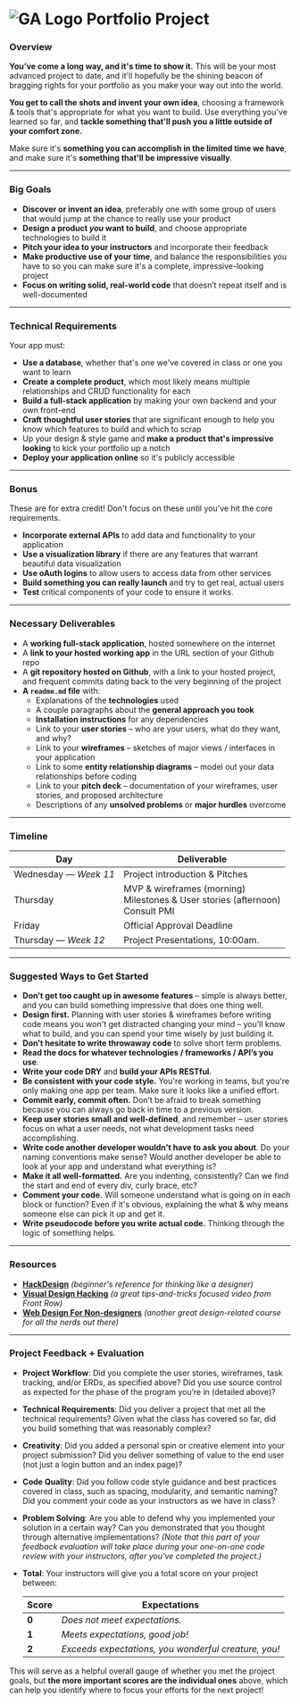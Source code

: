 # ![GA Logo](https://camo.githubusercontent.com/6ce15b81c1f06d716d753a61f5db22375fa684da/68747470733a2f2f67612d646173682e73332e616d617a6f6e6177732e636f6d2f70726f64756374696f6e2f6173736574732f6c6f676f2d39663838616536633963333837313639306533333238306663663535376633332e706e67) Portfolio Project

### Overview

**You’ve come a long way, and it's time to show it.** This will be your most advanced project to date, and it'll hopefully be the shining beacon of bragging rights for your portfolio as you make your way out into the world.

**You get to call the shots and invent your own idea**, choosing a framework & tools that's appropriate for what you want to build. Use everything you've learned so far, and **tackle something that'll push you a little outside of your comfort zone.**

Make sure it's **something you can accomplish in the limited time we have**, and make sure it's **something that'll be impressive visually**.

---

### Big Goals

* **Discover or invent an idea**, preferably one with some group of users that would jump at the chance to really use your product
* **Design a product _you_ want to build**, and choose appropriate technologies to build it
* **Pitch your idea to your instructors** and incorporate their feedback
* **Make productive use of your time**, and balance the responsibilities you have to so you can make sure it's a complete, impressive-looking project
* **Focus on writing solid, real-world code** that doesn’t repeat itself and is well-documented

---

### Technical Requirements

Your app must:

* **Use a database**, whether that's one we've covered in class or one you want to learn
* **Create a complete product**, which most likely means multiple relationships and CRUD functionality for each
* **Build a full-stack application** by making your own backend and your own front-end
* **Craft thoughtful user stories** that are significant enough to help you know which features to build and which to scrap
* Up your design & style game and **make a product that's impressive looking** to kick your portfolio up a notch
* **Deploy your application online** so it's publicly accessible


---

### Bonus

These are for extra credit! Don't focus on these until you've hit the core requirements.

* **Incorporate external APIs** to add data and functionality to your application
* **Use a visualization library** if there are any features that warrant beautiful data visualization
* **Use oAuth logins** to allow users to access data from other services
* **Build something you can really launch** and try to get real, actual users
* **Test** critical components of your code to ensure it works.

---

### Necessary Deliverables

* A **working full-stack application**, hosted somewhere on the internet
* A **link to your hosted working app** in the URL section of your Github repo
* A **git repository hosted on Github**, with a link to your hosted project, and frequent commits dating back to the very beginning of the project
* **A ``readme.md`` file** with: 
    * Explanations of the **technologies** used
    * A couple paragraphs about the **general approach you took**
    * **Installation instructions** for any dependencies
    * Link to your **user stories** – who are your users, what do they want, and why?
    * Link to your **wireframes** – sketches of major views / interfaces in your application
    * Link to some **entity relationship diagrams** – model out your data relationships before coding
    * Link to your **pitch deck** – documentation of your wireframes, user stories, and proposed architecture
    * Descriptions of any **unsolved problems** or **major hurdles** overcome


---

### Timeline

 Day            | Deliverable
 -------------- | ------------
 Wednesday — *Week 11*          | Project introduction & Pitches
 Thursday          |  MVP & wireframes (morning) <br> Milestones & User stories (afternoon) <br> Consult PMI
 Friday	        | Official Approval Deadline
 Thursday — *Week 12*  | Project Presentations, 10:00am.


---

### Suggested Ways to Get Started

* **Don’t get too caught up in awesome features** – simple is always better, and you can build something impressive that does one thing well.
* **Design first.** Planning with user stories & wireframes before writing code means you won't get distracted changing your mind – you'll know what to build, and you can spend your time wisely by just building it.
* **Don’t hesitate to write throwaway code** to solve short term problems.
* **Read the docs for whatever technologies / frameworks / API’s you use**.
* **Write your code DRY** and **build your APIs RESTful**.
* **Be consistent with your code style.** You're working in teams, but you're only making one app per team. Make sure it looks like a unified effort.
* **Commit early, commit often.** Don’t be afraid to break something because you can always go back in time to a previous version.
* **Keep user stories small and well-defined**, and remember – user stories focus on what a user needs, not what development tasks need accomplishing.
* **Write code another developer wouldn't have to ask you about**. Do your naming conventions make sense? Would another developer be able to look at your app and understand what everything is?
* **Make it all well-formatted.** Are you indenting, consistently? Can we find the start and end of every div, curly brace, etc?
* **Comment your code.** Will someone understand what is going on in each block or function? Even if it's obvious, explaining the what & why means someone else can pick it up and get it.
* **Write pseudocode before you write actual code.** Thinking through the logic of something helps.


---

### Resources

* **[HackDesign](https://hackdesign.org/lessons)** _(beginner's reference for thinking like a designer)_
* **[Visual Design Hacking](https://generalassemb.ly/online/videos/visual-design-hacking)** _(a great tips-and-tricks focused video from Front Row)_
* **[Web Design For Non-designers](https://generalassemb.ly/online/videos/web-design-for-non-designers)** _(another great design-related course for all the nerds out there)_


---

### Project Feedback + Evaluation

* __Project Workflow__: Did you complete the user stories, wireframes, task tracking, and/or ERDs, as specified above? Did you use source control as expected for the phase of the program you’re in (detailed above)?

* __Technical Requirements__: Did you deliver a project that met all the technical requirements? Given what the class has covered so far, did you build something that was reasonably complex?

* __Creativity__: Did you added a personal spin or creative element into your project submission? Did you deliver something of value to the end user (not just a login button and an index page)?

* __Code Quality__: Did you follow code style guidance and best practices covered in class, such as spacing, modularity, and semantic naming? Did you comment your code as your instructors as we have in class?

* __Problem Solving__: Are you able to defend why you implemented your solution in a certain way? Can you demonstrated that you thought through alternative implementations? _(Note that this part of your feedback evaluation will take place during your one-on-one code review with your instructors, after you've completed the project.)_

* __Total__: Your instructors will give you a total score on your project between: 
    
    Score | Expectations
    ----- | ------------
    **0** | _Does not meet expectations._ 
    **1** | _Meets expectations, good job!_
    **2** | _Exceeds expectations, you wonderful creature, you!_
 
 This will serve as a helpful overall gauge of whether you met the project goals, but __the more important scores are the individual ones__ above, which can help you identify where to focus your efforts for the next project!
